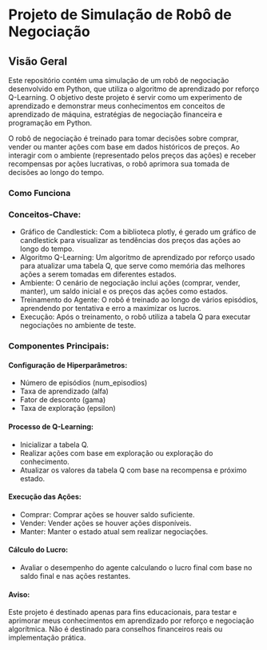 # Projeto de Simulação de Robô de Negociação

## Visão Geral
 Este repositório contém uma simulação de um robô de negociação desenvolvido em Python, que utiliza o algoritmo de aprendizado por reforço Q-Learning. O objetivo deste projeto é servir como um experimento de aprendizado e demonstrar meus conhecimentos em conceitos de aprendizado de máquina, estratégias de negociação financeira e programação em Python.

 O robô de negociação é treinado para tomar decisões sobre comprar, vender ou manter ações com base em dados históricos de preços. Ao interagir com o ambiente (representado pelos preços das ações) e receber recompensas por ações lucrativas, o robô aprimora sua tomada de decisões ao longo do tempo.

### Como Funciona
### Conceitos-Chave:
- Gráfico de Candlestick: Com a biblioteca plotly, é gerado um gráfico de candlestick para visualizar as tendências dos preços das ações ao longo do tempo.
- Algoritmo Q-Learning: Um algoritmo de aprendizado por reforço usado para atualizar uma tabela Q, que serve como memória das melhores ações a serem tomadas em diferentes estados.
- Ambiente: O cenário de negociação inclui ações (comprar, vender, manter), um saldo inicial e os preços das ações como estados.
- Treinamento do Agente: O robô é treinado ao longo de vários episódios, aprendendo por tentativa e erro a maximizar os lucros.
- Execução: Após o treinamento, o robô utiliza a tabela Q para executar negociações no ambiente de teste.

### Componentes Principais:
#### Configuração de Hiperparâmetros:
- Número de episódios (num_episodios)
- Taxa de aprendizado (alfa)
- Fator de desconto (gama)
- Taxa de exploração (epsilon)

#### Processo de Q-Learning:
- Inicializar a tabela Q.
- Realizar ações com base em exploração ou exploração do conhecimento.
- Atualizar os valores da tabela Q com base na recompensa e próximo estado.

#### Execução das Ações:
- Comprar: Comprar ações se houver saldo suficiente.
- Vender: Vender ações se houver ações disponíveis.
- Manter: Manter o estado atual sem realizar negociações.

#### Cálculo do Lucro:

- Avaliar o desempenho do agente calculando o lucro final com base no saldo final e nas ações restantes.

#### Aviso:
Este projeto é destinado apenas para fins educacionais, para testar e aprimorar meus conhecimentos em aprendizado por reforço e negociação algorítmica. Não é destinado para conselhos financeiros reais ou implementação prática.
